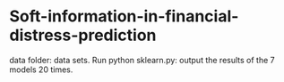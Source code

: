 # Soft-information-in-financial-distress-prediction
data folder: data sets.
Run python sklearn.py: output the results of the 7 models 20 times.
